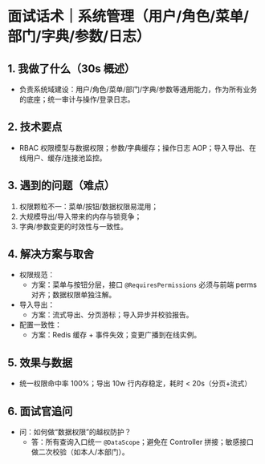 # 面试话术｜系统管理（用户/角色/菜单/部门/字典/参数/日志）

## 1. 我做了什么（30s 概述）
- 负责系统域建设：用户/角色/菜单/部门/字典/参数等通用能力，作为所有业务的底座；统一审计与操作/登录日志。

## 2. 技术要点
- RBAC 权限模型与数据权限；参数/字典缓存；操作日志 AOP；导入导出、在线用户、缓存/连接池监控。

## 3. 遇到的问题（难点）
1) 权限颗粒不一：菜单/按钮/数据权限易混用；
2) 大规模导出/导入带来的内存与锁竞争；
3) 字典/参数变更的时效性与一致性。

## 4. 解决方案与取舍
- 权限规范：
  - 方案：菜单与按钮分层，接口 `@RequiresPermissions` 必须与前端 perms 对齐；数据权限单独注解。
- 导入导出：
  - 方案：流式导出、分页游标；导入异步并校验报告。
- 配置一致性：
  - 方案：Redis 缓存 + 事件失效；变更广播到在线实例。

## 5. 效果与数据
- 统一权限命中率 100%；导出 10w 行内存稳定，耗时 < 20s（分页+流式）

## 6. 面试官追问
- 问：如何做“数据权限”的越权防护？
  - 答：所有查询入口统一 `@DataScope`；避免在 Controller 拼接；敏感接口做二次校验（如本人/本部门）。
